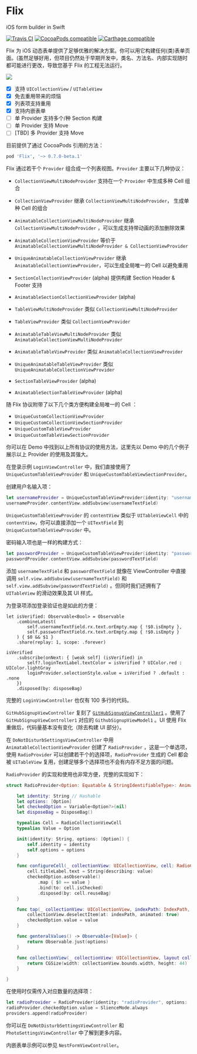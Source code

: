 # Flix
iOS form builder in Swift

[![Travis CI](https://travis-ci.org/DianQK/Flix.svg?branch=master)](https://travis-ci.org/DianQK/Flix)
[![CocoaPods compatible](https://img.shields.io/cocoapods/v/Flix.svg)](https://cocoapods.org/pods/Flix)
[![Carthage compatible](https://img.shields.io/badge/Carthage-compatible-4BC51D.svg?style=flat)](https://github.com/Carthage/Carthage)

Flix 为 iOS 动态表单提供了足够优雅的解决方案。你可以用它构建任何(类)表单页面。(虽然足够好用，但项目仍然处于早期开发中，类名、方法名、内部实现随时都可能进行更改，导致您基于 Flix 的工程无法运行。

![](https://raw.githubusercontent.com/DianQK/Flix/master/screenshot.png)

- [x] 支持 `UICollectionView` / `UITableView`
- [x] 免去重用带来的烦恼
- [x] 列表项支持重用
- [x] 支持内嵌表单
- [ ] 单 Provider 支持多个/种 Section 构建
- [ ] 单 Provider 支持 Move
- [ ] [TBD] 多 Provider 支持 Move

目前提供了通过 CocoaPods 引用的方法：

```ruby
pod 'Flix', '~> 0.7.0-beta.1'
```

Flix 通过若干个 `Provider` 组合成一个列表视图。`Provider` 主要以下几种协议：

- `CollectionViewMultiNodeProvider` 支持在一个 `Provider` 中生成多种 Cell 组合
- `CollectionViewProvider` 继承 `CollectionViewMultiNodeProvider`， 生成单种 Cell 的组合
- `AnimatableCollectionViewMultiNodeProvider` 继承 `CollectionViewMultiNodeProvider` ，可以生成支持带动画的添加删除效果
- `AnimatableCollectionViewProvider` 等价于 `AnimatableCollectionViewMultiNodeProvider & CollectionViewProvider`
- `UniqueAnimatableCollectionViewProvider` 继承 `AnimatableCollectionViewProvider`，可以生成全局唯一的 Cell 以避免重用

- `SectionCollectionViewProvider` (alpha) 提供构建 Section Header & Footer 支持
- `AnimatableSectionCollectionViewProvider` (alpha)

- `TableViewMultiNodeProvider` 类似 `CollectionViewMultiNodeProvider`
- `TableViewProvider` 类似 `CollectionViewProvider`
- `AnimatableTableViewMultiNodeProvider` 类似 `AnimatableCollectionViewMultiNodeProvider`
- `AnimatableTableViewProvider` 类似 `AnimatableCollectionViewProvider`
- `UniqueAnimatableTableViewProvider` 类似 `UniqueAnimatableCollectionViewProvider`

- `SectionTableViewProvider` (alpha)
- `AnimatableSectionTableViewProvider` (alpha)

随 Flix 协议附带了以下几个类方便构建全局唯一的 Cell ：

- `UniqueCustomCollectionViewProvider`
- `UniqueCustomCollectionViewSectionProvider`
- `UniqueCustomTableViewProvider`
- `UniqueCustomTableViewSectionProvider`

你可以在 Demo 中找到以上所有协议的使用方法，这里先以 Demo 中的几个例子展示以上 Provider 的使用及其强大。

在登录示例 `LoginViewController` 中，我们直接使用了 `UniqueCustomTableViewProvider` 和 `UniqueCustomTableViewSectionProvider`。

创建用户名输入项：

```swift
let usernameProvider = UniqueCustomTableViewProvider(identity: "username")
usernameProvider.contentView.addSubview(usernameTextField)
```

`UniqueCustomTableViewProvider` 的 `contentView` 类似于 `UITableViewCell` 中的 `contentView`，你可以直接添加一个 `UITextField` 到 `UniqueCustomTableViewProvider` 中。

密码输入项也是一样的构建方式：

```swift
let passwordProvider = UniqueCustomTableViewProvider(identity: "password")
passwordProvider.contentView.addSubview(passwordTextField)
```

添加 `usernameTextField` 和 `passwordTextField` 就像在 ViewController 中直接调用 `self.view.addSubview(usernameTextField)` 和 `self.view.addSubview(passwordTextField)` 。但同时我们还拥有了 `UITableView` 的滑动效果及其 UI 样式。

为登录项添加登录验证也是如此的方便：

```
let isVerified: Observable<Bool> = Observable
    .combineLatest(
        self.usernameTextField.rx.text.orEmpty.map { !$0.isEmpty },
        self.passwordTextField.rx.text.orEmpty.map { !$0.isEmpty }
    ) { $0 && $1 }
    .share(replay: 1, scope: .forever)

isVerified
    .subscribe(onNext: { [weak self] (isVerified) in
        self?.loginTextLabel.textColor = isVerified ? UIColor.red : UIColor.lightGray
        loginProvider.selectionStyle.value = isVerified ? .default : .none
    })
    .disposed(by: disposeBag)
```

完整的 `LoginViewController` 也仅有 100 多行的代码。

`GitHubSignupViewController` 复刻了 [`GitHubSignupViewController1`](https://github.com/ReactiveX/RxSwift/blob/master/RxExample/RxExample/Examples/GitHubSignup/UsingVanillaObservables/GitHubSignupViewController1.swift) 。使用了 `GitHubSignupViewController1` 对应的 `GithubSignupViewModel1` 。UI 使用 Flix 重做后，代码量基本没有变化（除去构建 UI 部分）。

在 `DoNotDisturbSettingsViewController` 中用 `AnimatableCollectionViewProvider` 创建了 `RadioProvider` ，这是一个单选项，使用 `RadioProvider` 可以创建若干个的选择项，`RadioProvider` 生成的 Cell 都会被 `UITableView` 复用，创建足够多个选择项也不会有内存不足方面的问题。

`RadioProvider` 的实现和使用也非常方便，完整的实现如下：

```swift
struct RadioProvider<Option: Equatable & StringIdentifiableType>: AnimatableCollectionViewProvider {

    let identity: String // Hashable
    let options: [Option]
    let checkedOption = Variable<Option?>(nil)
    let disposeBag = DisposeBag()

    typealias Cell = RadioCollectionViewCell
    typealias Value = Option

    init(identity: String, options: [Option]) {
        self.identity = identity
        self.options = options
    }

    func configureCell(_ collectionView: UICollectionView, cell: RadioCollectionViewCell, indexPath: IndexPath, value: Option) {
        cell.titleLabel.text = String(describing: value)
        checkedOption.asObservable()
            .map { $0 == value }
            .bind(to: cell.isChecked)
            .disposed(by: cell.reuseBag)
    }

    func tap(_ collectionView: UICollectionView, indexPath: IndexPath, value: Value) {
        collectionView.deselectItem(at: indexPath, animated: true)
        checkedOption.value = value
    }

    func genteralValues() -> Observable<[Value]> {
        return Observable.just(options)
    }

    func collectionView(_ collectionView: UICollectionView, layout collectionViewLayout: UICollectionViewLayout, sizeForItemAt indexPath: IndexPath, node: Value) -> CGSize? {
        return CGSize(width: collectionView.bounds.width, height: 44)
    }

}
```

在使用时仅需传入对应数量的选择项：

```swift
let radioProvider = RadioProvider(identity: "radioProvider", options: [SlienceMode.always, SlienceMode.whileLocked])
radioProvider.checkedOption.value = SlienceMode.always
providers.append(radioProvider)
```

你可以在 `DoNotDisturbSettingsViewController` 和 `PhotoSettingsViewController` 中了解到更多内容。

内嵌表单示例可以参见 `NestFormViewController`。
